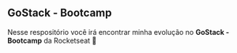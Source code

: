 ## GoStack - Bootcamp

Nesse respositório você irá encontrar minha evolução no **GoStack - Bootcamp** da Rocketseat 🚀